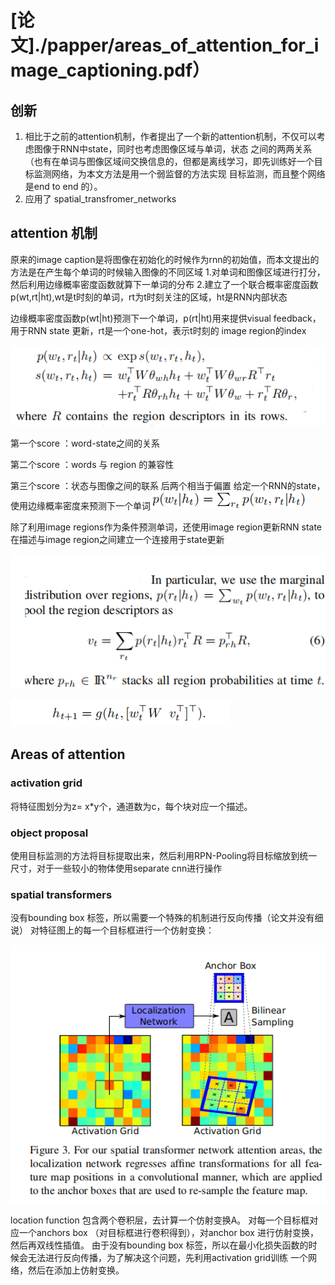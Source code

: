 # [论文]./papper/areas_of_attention_for_image_captioning.pdf）
## 创新
1. 相比于之前的attention机制，作者提出了一个新的attention机制，不仅可以考虑图像于RNN中state，同时也考虑图像区域与单词，状态
之间的两两关系（也有在单词与图像区域间交换信息的，但都是离线学习，即先训练好一个目标监测网络，为本文方法是用一个弱监督的方法实现
目标监测，而且整个网络是end to end 的）。
2. 应用了 spatial_transfromer_networks
## attention 机制
原来的image caption是将图像在初始化的时候作为rnn的初始值，而本文提出的方法是在产生每个单词的时候输入图像的不同区域
1.对单词和图像区域进行打分，然后利用边缘概率密度函数就算下一单词的分布
2.建立了一个联合概率密度函数 p(wt,rt|ht),wt是t时刻的单词，rt为t时刻关注的区域，ht是RNN内部状态

  边缘概率密度函数p(wt|ht)预测下一个单词，p(rt|ht)用来提供visual feedback，用于RNN state 更新，rt是一个one-hot，表示t时刻的
  image region的index


   ![lianhegailvmidu](./images/areas_of_attention_for_image_captioning/lianhegailvmidu.PNG)


   第一个score ：word-state之间的关系

   第二个score ：words 与 region 的兼容性

   第三个score ：状态与图像之间的联系
   后两个相当于偏置
给定一个RNN的state，使用边缘概率密度来预测下一个单词
![bianyuangailvmidu](./images/areas_of_attention_for_image_captioning/bianyuangailvmidu.PNG)

除了利用image regions作为条件预测单词，还使用image region更新RNN state在描述与image region之间建立一个连接用于state更新

![quyubinayuangailvmidu](./images/areas_of_attention_for_image_captioning/quyubinayuangailvmidu.PNG)

![rnngengxin](./images/areas_of_attention_for_image_captioning/rnngengxin.PNG)



## Areas of attention

### activation grid
将特征图划分为z= x*y个，通道数为c，每个块对应一个描述。
### object proposal
使用目标监测的方法将目标提取出来，然后利用RPN-Pooling将目标缩放到统一尺寸，对于一些较小的物体使用separate cnn进行操作
### spatial transformers
没有bounding box 标签，所以需要一个特殊的机制进行反向传播（论文并没有细说）
对特征图上的每一个目标框进行一个仿射变换：

![fangshebianhuan](./images/areas_of_attention_for_image_captioning/fangshebianhuan.PNG)

location function 包含两个卷积层，去计算一个仿射变换A。
对每一个目标框对应一个anchors box （对目标框进行卷积得到），对anchor box 进行仿射变换，然后再双线性插值。
由于没有bounding box 标签，所以在最小化损失函数的时候会无法进行反向传播，为了解决这个问题，先利用activation grid训练
一个网络，然后在添加上仿射变换。




